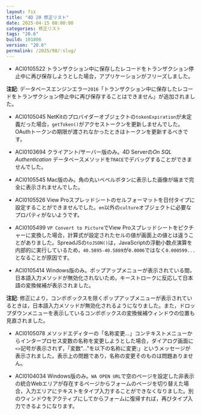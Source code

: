 ```yaml
---
layout: fix
title: "4D 20 修正リスト"
date: 2025-04-15 08:00:00
categories: 修正リスト
tags: "20.6"
build: 101806
version: "20.6"
permalink: /2025/98/:slug/
---
```


* ACI0105522 トランザクション中に保存したレコードをトランザクション停止中に再び保存しようとした場合，アプリケーションがフリーズしました。

**注記**: データベースエンジンエラー`2016`「トランザクション中に保存したレコードをトランザクション停止中に再び保存することはできません」が追加されました。

* ACI0105045 NetKitのプロバイダーオブジェクトの`tokenExpiration`が未定義だった場合，`getToken()`がアクセストークンを更新しませんでした。OAuthトークンの期限が渡されなかったときはトークンを更新するべきです。

* ACI0103694 クライアント/サーバー版のみ。4D Serverの*On SQL Authentication* データベースメソッドを`TRACE`でデバッグすることができませんでした。

* ACI0105545 Mac版のみ。角の丸いベベルボタンに表示した画像が端まで完全に表示されませんでした。

* ACI0105526 View Proスプレッドシートのセルフォーマットを日付タイプに設定することができませんでした。`en`以外の`culture`オブジェクトに必要なプロパティがないようです。

* ACI0105499 `VP Convert to Picture`でView Proスプレッドシートをピクチャーに変換した場合，計算式が設定されたセルの値が画面上の値とは違うことがありました。SpreadJSの`toJSON()`は，JavaScriptの浮動小数点演算を内部的に実行しているため，`40.5895-40.5889`が`0.0006`ではなく`0.000599...`となることが原因です。

* ACI0105414 Windows版のみ。ポップアップメニューが表示されている間，日本語入力メソッドが無効化されないため，キーストロークに反応して日本語の変換候補が表示されました。

**注記**: 修正により，コンボボックスを除くポップアップメニューが表示されているときは，日本語入力メソッドが無効化されるようになりました。また，ドロップダウンメニューを表示しているコンボボックスの変換候補ウィンドウの位置も見直されました。

* ACI0105078 メソッドエディターの「名称変更…」コンテキストメニューからインタープロセス変数の名称を変更しようとした場合，ダイアログ画面に`<>`記号が表示されず，「変数"…"を以下の名称に変更:」というメッセージが表示されました。表示上の問題であり，名称の変更そのものは問題ありません。

* ACI0104034 Windows版のみ。`WA OPEN URL`で空のページを設定した非表示の統合Webエリアが存在するページからフォームのページを切り替えた場合，入力エリアにテキストをタイプ入力することができなくなりました。別のウィンドウをアクティブにしてからフォームに復帰すれば，再びタイプ入力できるようになります。
